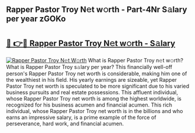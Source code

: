 ## Rapper Pastor Troy N𝚎t w𝚘rth - Part-4Nr S𝚊lary per year zGOKo

# <h2><a href="http://gc0k8xz.nevu.top/?p=Rapper+Pastor+Troy">🔗 👉🔴 Rapper Pastor Troy N𝚎t w𝚘rth - S𝚊lary</a></h2>

[![Rapper Pastor Troy N𝚎t W𝚘rth](https://i.imgur.com/Oavwk0R.jpeg)](http://gc0k8xz.nevu.top/?p=Rapper+Pastor+Troy)
What is Rapper Pastor Troy n𝚎t w𝚘rth? What is Rapper Pastor Troy s𝚊lary per year?
This financially well-off person's Rapper Pastor Troy net worth is considerable, making him one of the wealthiest in his field. His yearly earnings are sizeable, yet Rapper Pastor Troy net worth is speculated to be more significant due to his varied business pursuits and real estate possessions. This affluent individual, whose Rapper Pastor Troy net worth is among the highest worldwide, is recognized for his business acumen and financial acumen. This rich individual, whose Rapper Pastor Troy net worth is in the billions and who earns an impressive salary, is a prime example of the force of perseverance, hard work, and financial acumen.
